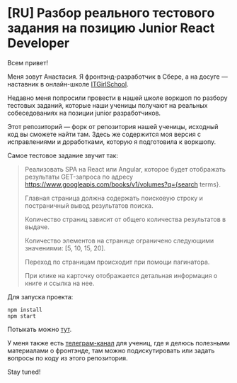 # [RU] Разбор реального тестового задания на позицию Junior React Developer

Всем привет!

Меня зовут Анастасия. Я фронтэнд-разработчик в Сбере, а на досуге — наставник в онлайн-школе [ITGirlSchool](https://itgirlschool.com).

Недавно меня попросили провести в нашей школе воркшоп по разбору тестовых заданий, которые наши ученицы получают на реальных собеседованиях на позиции junior разработчиков.

Этот репозиторий — форк от репозитория нашей ученицы, исходный код вы сможете найти там. Здесь же содержится моя версия с исправлениями и доработками, которую я подготовила к воркшопу.

Самое тестовое задание звучит так:
> Реализовать SPA на React или Angular, которое будет отображать результаты GET-запроса по адресу https://www.googleapis.com/books/v1/volumes?q={search terms}.
>
> Главная страница должна содержать поисковую строку и постраничный вывод результатов поиска.
>
> Количество страниц зависит от общего количества результатов в выдаче.
>
> Количество элементов на странице ограничено следующими значениями: [5, 10, 15, 20].
>
> Переход по страницам происходит при помощи пагинатора.
>
> При клике на карточку отображается детальная информация о книге и ссылка на нее. 

Для запуска проекта:

```
npm install
npm start
```

Потыкать можно [тут](https://aakulgina.github.io/BookApiForJuniorFEDevs/).

У меня также есть [телеграм-канал](https://t.me/fiveminfrontend) для учениц, где я делюсь полезными материалами о фронтэнде, там можно подискутировать или задать вопросы по коду из этого репозитория.

Stay tuned!
